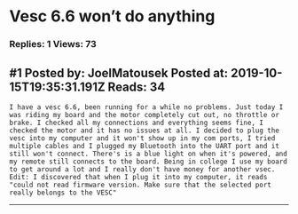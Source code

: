 # Vesc 6.6 won&rsquo;t do anything

### Replies: 1 Views: 73

## \#1 Posted by: JoelMatousek Posted at: 2019-10-15T19:35:31.191Z Reads: 34

```
I have a vesc 6.6, been running for a while no problems. Just today I was riding my board and the motor completely cut out, no throttle or brake. I checked all my connections and everything seems fine, I checked the motor and it has no issues at all. I decided to plug the vesc into my computer and it won't show up in my com ports, I tried multiple cables and I plugged my Bluetooth into the UART port and it still won't connect. There's is a blue light on when it's powered, and my remote still connects to the board. Being in college I use my board to get around a lot and I really don't have money for another vsec.
Edit: I discovered that when I plug it into my computer, it reads "could not read firmware version. Make sure that the selected port really belongs to the VESC"
```

---
